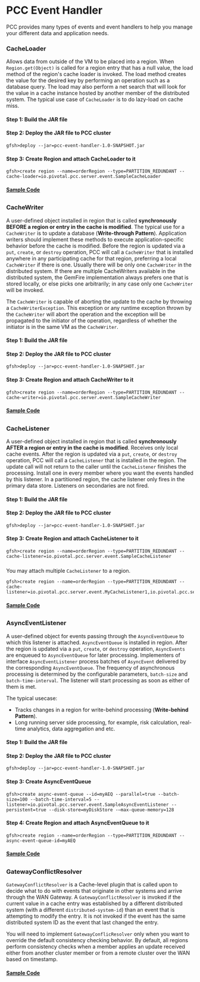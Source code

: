 # PCC Event Handler

PCC provides many types of events and event handlers to help you manage your different data and application needs.

### CacheLoader
Allows data from outside of the VM to be placed into a region. When `Region.get(Object)` is called for a region entry that has a null value, the load method of the region's cache loader is invoked. The load method creates the value for the desired key by performing an operation such as a database query. The load may also perform a net search that will look for the value in a cache instance hosted by another member of the distributed system. The typical use case of `CacheLoader` is to do lazy-load on cache miss.

#### Step 1: Build the JAR file
#### Step 2: Deploy the JAR file to PCC cluster
```
gfsh>deploy --jar=pcc-event-handler-1.0-SNAPSHOT.jar
```
#### Step 3: Create Region and attach CacheLoader to it
~~~
gfsh>create region --name=orderRegion --type=PARTITION_REDUNDANT --cache-loader=io.pivotal.pcc.server.event.SampleCacheLoader
~~~

#### [Sample Code](src/main/java/io/pivotal/pcc/server/event/SampleCacheLoader.java)

##

### CacheWriter
A user-defined object installed in region that is called **synchronously BEFORE a region or entry in the cache is modified**. The typical use for a `CacheWriter` is to update a database (**Write-through Pattern**). Application writers should implement these methods to execute application-specific behavior before the cache is modified.
Before the region is updated via a `put`, `create`, or `destroy` operation, PCC will call a `CacheWriter` that is installed anywhere in any participating cache for that region, preferring a local `CacheWriter` if there is one. Usually there will be only one `CacheWriter` in the distributed system. If there are multiple CacheWriters available in the distributed system, the GemFire implementation always prefers one that is stored locally, or else picks one arbitrarily; in any case only one `CacheWriter` will be invoked.

The `CacheWriter` is capable of aborting the update to the cache by throwing a `CacheWriterException`. This exception or any runtime exception thrown by the `CacheWriter` will abort the operation and the exception will be propagated to the initiator of the operation, regardless of whether the initiator is in the same VM as the `CacheWriter`.

#### Step 1: Build the JAR file
#### Step 2: Deploy the JAR file to PCC cluster
```
gfsh>deploy --jar=pcc-event-handler-1.0-SNAPSHOT.jar
```
#### Step 3: Create Region and attach CacheWriter to it
~~~
gfsh>create region --name=orderRegion --type=PARTITION_REDUNDANT --cache-writer=io.pivotal.pcc.server.event.SampleCacheWriter
~~~

#### [Sample Code](src/main/java/io/pivotal/pcc/server/event/SampleCacheWriter.java)

##

### CacheListener
A user-defined object installed in region that is called **synchronously AFTER a region or entry in the cache is modified**. Receives only local cache events. After the region is updated via a `put`, `create`, or `destroy` operation, PCC will call a `CacheListener` that is installed in the region. The update call will not return to the caller until the `CacheListener` finishes the processing. Install one in every member where you want the events handled by this listener. In a partitioned region, the cache listener only fires in the primary data store. Listeners on secondaries are not fired.

#### Step 1: Build the JAR file
#### Step 2: Deploy the JAR file to PCC cluster
```
gfsh>deploy --jar=pcc-event-handler-1.0-SNAPSHOT.jar
```
#### Step 3: Create Region and attach CacheListener to it

~~~
gfsh>create region --name=orderRegion --type=PARTITION_REDUNDANT --cache-listener=io.pivotal.pcc.server.event.SampleCacheListener
~~~
#####

   You may attach multiple `CacheListener` to a region.
~~~
gfsh>create region --name=orderRegion --type=PARTITION_REDUNDANT --cache-listener=io.pivotal.pcc.server.event.MyCacheListener1,io.pivotal.pcc.server.event.MyCacheListener2
~~~

#### [Sample Code](src/main/java/io/pivotal/pcc/server/event/SampleCacheListener.java)

##

### AsyncEventListener
A user-defined object for events passing through the `AsyncEventQueue` to which this listener is attached. `AsyncEventQueue` is installed in region. After the region is updated via a `put`, `create`, or `destroy` operation, `AsyncEvents` are enqueued to `AsyncEventQueue` for later processing. Implementers of interface `AsyncEventListener` process batches of `AsyncEvent` delivered by the corresponding `AsyncEventQueue`. The frequency of asynchronous processing is determined by the configurable parameters, `batch-size` and `batch-time-interval`. The listener will start processing as soon as either of them is met.

The typical usecase:
   - Tracks changes in a region for write-behind processing (**Write-behind Pattern**).
   - Long running server side processing, for example, risk calculation, real-time analytics, data aggregation and etc.

#### Step 1: Build the JAR file
#### Step 2: Deploy the JAR file to PCC cluster
```
gfsh>deploy --jar=pcc-event-handler-1.0-SNAPSHOT.jar
```

#### Step 3: Create AsyncEventQueue
~~~
gfsh>create async-event-queue --id=myAEQ --parallel=true --batch-size=100 --batch-time-interval=5 --listener=io.pivotal.pcc.server.event.SampleAsyncEventListener --persistent=true --disk-store=myDiskStore -–max-queue-memory=128

~~~
#### Step 4: Create Region and attach AsyncEventQueue to it

~~~
gfsh>create region --name=orderRegion --type=PARTITION_REDUNDANT --async-event-queue-id=myAEQ
~~~

#### [Sample Code](src/main/java/io/pivotal/pcc/server/event/SampleAsyncEventListener.java)

##

### GatewayConflictResolver
`GatewayConflictResolver` is a Cache-level plugin that is called upon to decide what to do with events that originate in other systems and arrive through the WAN Gateway. A `GatewayConflictResolver` is invoked if the current value in a cache entry was established by a different distributed system (with a different `distributed-system-id`) than an event that is attempting to modify the entry. It is not invoked if the event has the same distributed system ID as the event that last changed the entry.

You will need to implement `GatewayConflicResolver` only when you want to override the default consistency checking behavior. By default, all regions perform consistency checks when a member applies an update received either from another cluster member or from a remote cluster over the WAN based on timestamp.

#### [Sample Code](src/main/java/io/pivotal/pcc/server/event/SampleGatewayConflictResolver.java)
